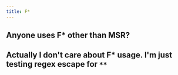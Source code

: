 ```yaml
---
title: F*
---
```


## Anyone uses F* other than MSR?
## Actually I don't care about F* usage. I'm just testing regex escape for `**`
##

